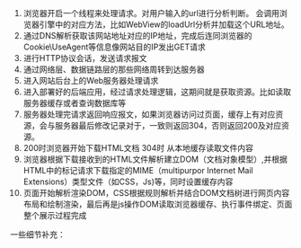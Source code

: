1. 浏览器开启一个线程来处理请求。对用户输入的url进行分析判断。
    会调用浏览器引擎中的对应方法，比如WebView的loadUrl分析并加载这个URL地址。
2. 通过DNS解析获取该网站地址对应的IP地址，完成后连同浏览器的Cookie\UseAgent等信息像网站目的IP发出GET请求
3. 进行HTTP协议会话，发送请求报文
4. 通过网络层、数据链路层的那些网络周转到达服务器
5. 进入网站后台上的Web服务器处理请求
6. 进入部署好的后端应用，经过请求处理逻辑，这期间就是获取资源。比如读取服务器缓存或者查询数据库等
7. 服务器处理完请求返回响应报文，如果浏览器访问过页面，缓存上有对应资源，会与服务器最后修改记录对于，一致则返回304，否则返回200及对应资源。
8. 200时浏览器开始下载HTML文档
    304时 从本地缓存读取文件内容
9. 浏览器根据下载接收到的HTML文件解析建立DOM（文档对象模型）,并根据HTML中的标记请求下载指定的MIME（multipurpor Internet Mail Extensions）类型文件（如CSS，Js)等，同时设置缓存内容
10. 页面开始解析渲染DOM，CSS根据规则解析并结合DOM文档树进行网页内容布局和绘制渲染，最后再是js操作DOM读取浏览器缓存、执行事件绑定、页面整个展示过程完成


一些细节补充：

